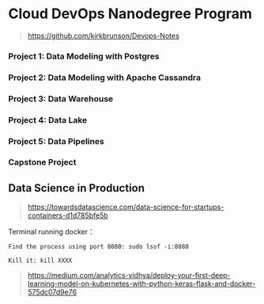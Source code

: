 # Cloud DevOps Nanodegree Program

> https://github.com/kirkbrunson/Devops-Notes


### Project 1: Data Modeling with Postgres


### Project 2: Data Modeling with Apache Cassandra


### Project 3: Data Warehouse


### Project 4: Data Lake


### Project 5: Data Pipelines


### Capstone Project

## Data Science in Production

> https://towardsdatascience.com/data-science-for-startups-containers-d1d785bfe5b

Terminal running docker：
```
Find the process using port 8080: sudo lsof -i:8080

Kill it: kill XXXX
```

> https://medium.com/analytics-vidhya/deploy-your-first-deep-learning-model-on-kubernetes-with-python-keras-flask-and-docker-575dc07d9e76
